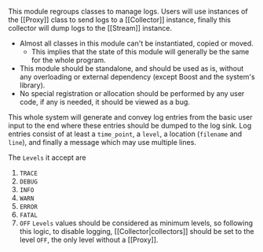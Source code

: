 This module regroups classes to manage logs. Users will use instances of the [[Proxy]] class to send logs to a [[Collector]] instance, finally this collector will dump logs to the [[Stream]] instance.
- Almost all classes in this module can't be instantiated, copied or moved.
	- This implies that the state of this module will generally be the same for the whole program.
- This module should be standalone, and should be used as is, without any overloading or external dependency (except Boost and the system's library).
- No special registration or allocation should be performed by any user code, if any is needed, it should be viewed as a bug.


This whole system will generate and convey log entries from the basic user input to the end where these entries should be dumped to the log sink. Log entries consist of at least a `time_point`, a `level`, a location (`filename` and `line`), and finally a message which may use multiple lines.

The `Levels` it accept are
1. `TRACE`
2. `DEBUG`
3. `INFO`
4. `WARN`
5. `ERROR`
6. `FATAL`
7. `OFF`
`Levels` values should be considered as minimum levels, so following this logic, to disable logging, [[Collector|collectors]] should be set to the level `OFF`, the only level without a [[Proxy]].